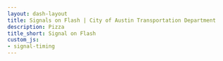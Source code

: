 ```yaml
---
layout: dash-layout
title: Signals on Flash | City of Austin Transportation Department
description: Pizza
title_short: Signal on Flash
custom_js:
- signal-timing
---
```



